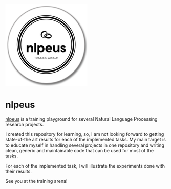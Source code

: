 <a href="url"><img src="https://github.com/AhmedHani/nlpeus/blob/master/nlpeus-logo.png"></a>


# nlpeus
[nlpeus](https://github.com/AhmedHani/nlpeus) is a training playground for several Natural Language Processing research projects. 

I created this repository for learning, so, I am not looking forward to getting state-of-the art results for each of the implemented tasks. My main target is to educate myself in handling several projects in one repository and writing clean, generic and maintainable code that can be used for most of the tasks.

For each of the implemented task, I will illustrate the experiments done with their results.

See you at the training arena!
